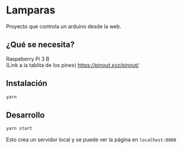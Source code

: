 # Lamparas

Proyecto que controla un arduino desde la web.

## ¿Qué se necesita?

Raspeberry Pi 3 B  
(Link a la tablita de los pines) https://pinout.xyz/pinout/  

## Instalación

```bash
yarn
```

## Desarrollo

```bash
yarn start
```

Esto crea un servidor local y se puede ver la página en `localhost:8080`
